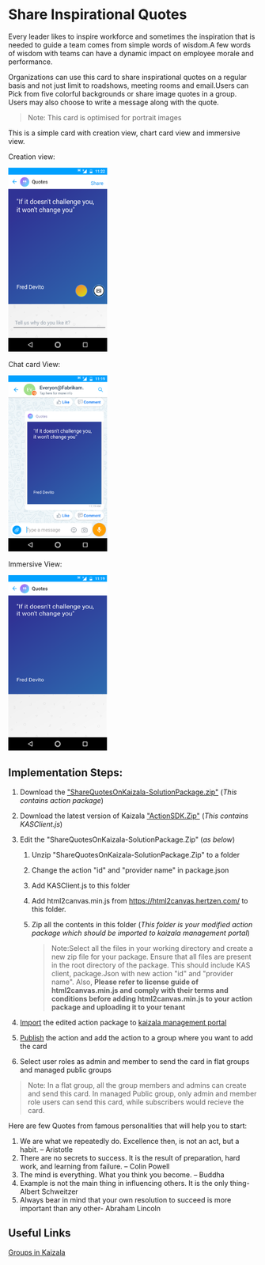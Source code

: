 # Share Inspirational Quotes

Every leader likes to inspire workforce and sometimes the inspiration that is needed to guide a team comes from simple words of wisdom.A few words of wisdom with teams can have a dynamic impact on employee morale and performance. 

Organizations can use this card to share inspirational quotes on a regular basis and not just limit to roadshows, meeting rooms and email.Users can Pick from five colorful backgrounds or share image quotes in a group. Users may also choose to write a message along with the quote. 

> Note: This card is optimised for portrait images 

This is a simple card with creation view, chart card view and immersive view.

Creation view:

<img src="InspirationalQuotes@WorkplaceImages/1.png" alt="Chat card view Logo" width="200" />

Chat card View:

<img src="InspirationalQuotes@WorkplaceImages/2.png" alt="Chat card view Logo" width="200" />

Immersive View:

<img src="InspirationalQuotes@WorkplaceImages/3.png" alt="Chat card view Logo" width="200" />

## Implementation Steps:
1. Download the ["ShareQuotesOnKaizala-SolutionPackage.zip"](https://github.com/MicrosoftDocs/kaizala-docs/blob/master/Articles/BusinessSolutions/Life%40Work/InspirationalQuotes%40Workplace/ShareQuotesOnKaizala-SolutionPackage.zip) (*This contains action package*)
2. Download the latest version of Kaizala ["ActionSDK.Zip"](https://manage.kaiza.la/MiniApps/DownloadSDK) (*This contains KASClient.js*)
3. Edit the "ShareQuotesOnKaizala-SolutionPackage.Zip" (*as below*)
   1. Unzip "ShareQuotesOnKaizala-SolutionPackage.Zip" to a folder
   2. Change the action "id" and "provider name" in package.json
   3. Add KASClient.js to this folder 
   4. Add html2canvas.min.js from https://html2canvas.hertzen.com/ to this folder.
   5. Zip all the contents in this folder (*This folder is your modified action package which should be imported to kaizala management portal*)	
       
      > Note:Select all the files in your working directory and create a new zip file for your package. Ensure that all files are present in the root directory of the package. This should include KAS client, package.Json with new action "id" and "provider name". Also, **Please refer to license guide of html2canvas.min.js and comply with their terms and conditions before adding html2canvas.min.js to your  action package and uploading it to your tenant**
       
4. [Import](https://docs.microsoft.com/en-us/kaizala/actions/publish#import-kaizala-action) the edited action package to [kaizala management portal](https://manage.kaiza.la/)
5. [Publish](https://docs.microsoft.com/en-us/kaizala/actions/publish) the action and add the action to a group where you want to add the card
6. Select user roles as admin and member to send the card in flat groups and managed public groups

> Note: In a flat group, all the group members and admins can create and send this card. In managed Public group, only admin and member role users can send this card, while subscribers would recieve the card.

Here are few Quotes from famous personalities that will help you to start:

 1. We are what we repeatedly do. Excellence then, is not an act, but a habit. – Aristotle
 2. There are no secrets to success. It is the result of preparation, hard work, and learning from failure. – Colin Powell
 3. The mind is everything. What you think you become. – Buddha
 4. Example is not the main thing in influencing others. It is the only thing- Albert Schweitzer
 5. Always bear in mind that your own resolution to succeed is more important than any other- Abraham Lincoln

## Useful Links

[Groups in Kaizala](https://docs.microsoft.com/en-us/kaizala/partnerdocs/groupsinkaizala)

